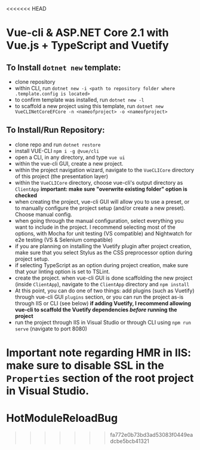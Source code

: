 <<<<<<< HEAD
# Vue-cli & ASP.NET Core 2.1 with Vue.js + TypeScript and Vuetify

## To Install `dotnet new` template:

- clone repository
- within CLI, run `dotnet new -i <path to repository folder where .template.config is located>`
- to confirm template was installed, run `dotnet new -l`
- to scaffold a new project using this template, run `dotnet new VueCLINetCoreEFCore -n <nameofproject> -o <nameofproject>`

## To Install/Run Repository:

- clone repo and run `dotnet restore`
- install VUE-CLI `npm i -g @vue/cli`
- open a CLI, in any directory, and type `vue ui`
- within the vue-cli GUI, create a new project.
- within the project navigation wizard, navigate to the `VueCLICore` directory of this project (the presentation layer)
- within the `VueCLICore` directory, choose vue-cli's output directory as `ClientApp` **important: make sure "overwrite existing folder" option is checked**
- when creating the project, vue-cli GUI will allow you to use a preset, or to manually configure the project setup (and/or create a new preset). Choose manual config.
- when going through the manual configuration, select everything you want to include in the project. I recommend selecting most of the options, with Mocha for unit testing (VS compatible) and Nightwatch for e2e testing (VS & Selenium compatible)
- if you are planning on installing the Vuetify plugin after project creation, make sure that you select Stylus as the CSS preprocessor option during project setup.
- if selecting TypeScript as an option during project creation, make sure that your linting option is set to TSLint.
- create the project. when vue-cli GUI is done scaffolding the new project (inside `ClientApp`), navigate to the `ClientApp` directory and `npm install`
- At this point, you can do one of two things: add plugins (such as Vuetify) through vue-cli GUI `plugins` section, or you can run the project as-is through IIS or CLI (see below) **if adding Vuetify, I recommend allowing vue-cli to scaffold the Vuetify dependencies _before_ running the project**
- run the project through IIS in Visual Studio or through CLI using `npm run serve` (navigate to port 8080)

**Important note regarding HMR in IIS: make sure to disable SSL in the `Properties` section of the root project in Visual Studio.**
=======
# HotModuleReloadBug
>>>>>>> fa772e0b73bd3ad53083f0449eadcbe5bcb41321
